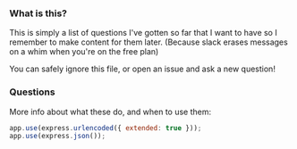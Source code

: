 ### What is this?

This is simply a list of questions I've gotten so far that I want to have so I remember to make content for them later. (Because slack erases messages on a whim when you're on the free plan)

You can safely ignore this file, or open an issue and ask a new question!

### Questions

More info about what these do, and when to use them:
```js
app.use(express.urlencoded({ extended: true }));
app.use(express.json());
```
